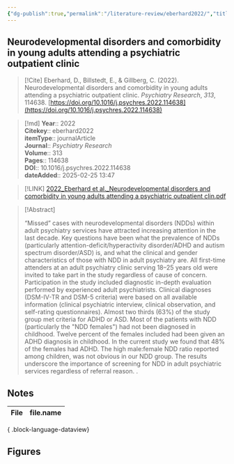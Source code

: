 ```yaml
---
{"dg-publish":true,"permalink":"/literature-review/eberhard2022/","title":"Neurodevelopmental disorders and comorbidity in young adults attending a psychiatric outpatient clinic"}
---
```



## Neurodevelopmental disorders and comorbidity in young adults attending a psychiatric outpatient clinic

> [!Cite]
> Eberhard, D., Billstedt, E., & Gillberg, C. (2022). Neurodevelopmental disorders and comorbidity in young adults attending a psychiatric outpatient clinic. _Psychiatry Research_, _313_, 114638. [https://doi.org/10.1016/j.psychres.2022.114638](https://doi.org/10.1016/j.psychres.2022.114638)


>[!md]
> **Year**:: 2022   
> **Citekey**:: eberhard2022  
> **itemType**:: journalArticle  
> **Journal**:: *Psychiatry Research*  
> **Volume**:: 313   
> **Pages**:: 114638  
> **DOI**:: 10.1016/j.psychres.2022.114638    
> **dateAdded**:: 2025-02-25 13:47

> [!LINK] 
> [2022_Eberhard et al._Neurodevelopmental disorders and comorbidity in young adults attending a psychiatric outpatient clin.pdf](zotero://select/library/items/8ZK7N5WX)

> [!Abstract]
>
> “Missed” cases with neurodevelopmental disorders (NDDs) within adult psychiatry services have attracted increasing attention in the last decade. Key questions have been what the prevalence of NDDs (particularly attention-deficit/hyperactivity disorder/ADHD and autism spectrum disorder/ASD) is, and what the clinical and gender characteristics of those with NDD in adult psychiatry are. All first-time attenders at an adult psychiatry clinic serving 18–25 years old were invited to take part in the study regardless of cause of concern. Participation in the study included diagnostic in-depth evaluation performed by experienced adult psychiatrists. Clinical diagnoses (DSM-IV-TR and DSM-5 criteria) were based on all available information (clinical psychiatric interview, clinical observation, and self-rating questionnaires). Almost two thirds (63%) of the study group met criteria for ADHD or ASD. Most of the patients with NDD (particularly the "NDD females") had not been diagnosed in childhood. Twelve percent of the females included had been given an ADHD diagnosis in childhood. In the current study we found that 48% of the females had ADHD. The high male:female NDD ratio reported among children, was not obvious in our NDD group. The results underscore the importance of screening for NDD in adult psychiatric services regardless of referral reason.
>.
> 


## Notes

| File | file.name |
| ---- | --------- |

{ .block-language-dataview}



## Figures

